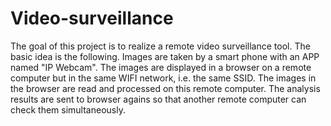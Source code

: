 # Video-surveillance

The goal of this project is to realize a remote video surveillance tool. The basic idea is the following. Images are taken by a smart phone with an APP named "IP Webcam". The images are displayed in a browser on a remote computer but in the same WIFI network, i.e. the same SSID. The images in the browser are read and processed on this remote computer. The analysis results are sent to browser agains so that another remote computer can check them simultaneously.

